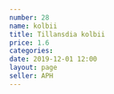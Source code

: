 ```yaml
---
number: 28
name: kolbii
title: Tillansdia kolbii
price: 1.6
categories: 
date: 2019-12-01 12:00
layout: page
seller: APH
---
```

